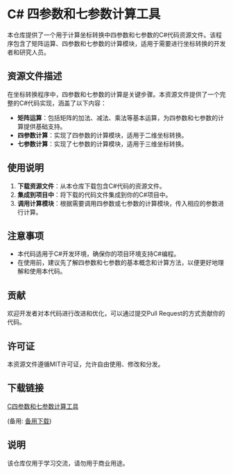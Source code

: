 # C# 四参数和七参数计算工具

本仓库提供了一个用于计算坐标转换中四参数和七参数的C#代码资源文件。该程序包含了矩阵运算、四参数和七参数的计算模块，适用于需要进行坐标转换的开发者和研究人员。

## 资源文件描述

在坐标转换程序中，四参数和七参数的计算是关键步骤。本资源文件提供了一个完整的C#代码实现，涵盖了以下内容：

- **矩阵运算**：包括矩阵的加法、减法、乘法等基本运算，为四参数和七参数的计算提供基础支持。
- **四参数计算**：实现了四参数的计算模块，适用于二维坐标转换。
- **七参数计算**：实现了七参数的计算模块，适用于三维坐标转换。

## 使用说明

1. **下载资源文件**：从本仓库下载包含C#代码的资源文件。
2. **集成到项目中**：将下载的代码文件集成到你的C#项目中。
3. **调用计算模块**：根据需要调用四参数或七参数的计算模块，传入相应的参数进行计算。

## 注意事项

- 本代码适用于C#开发环境，确保你的项目环境支持C#编程。
- 在使用前，建议先了解四参数和七参数的基本概念和计算方法，以便更好地理解和使用本代码。

## 贡献

欢迎开发者对本代码进行改进和优化，可以通过提交Pull Request的方式贡献你的代码。

## 许可证

本资源文件遵循MIT许可证，允许自由使用、修改和分发。

## 下载链接
[C四参数和七参数计算工具](https://pan.quark.cn/s/36536ed68b72) 

(备用: [备用下载](https://pan.baidu.com/s/1LzU5NS1g0kSxcP9atnePZQ?pwd=1234))

## 说明

该仓库仅用于学习交流，请勿用于商业用途。

